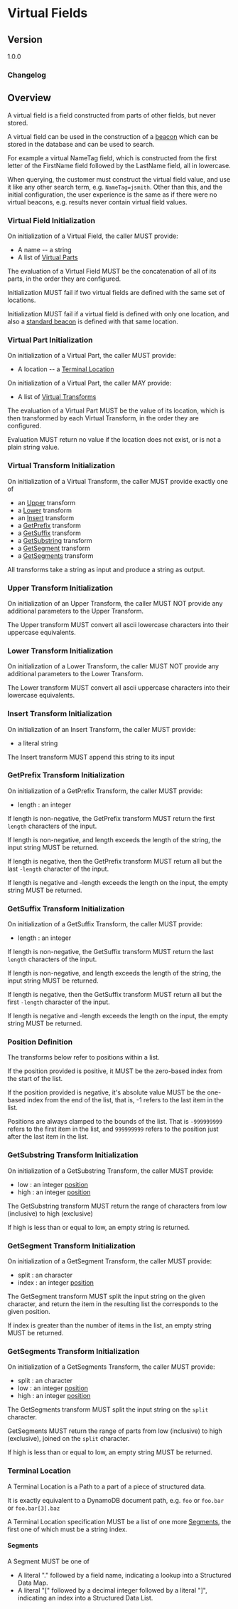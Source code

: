 [//]: # "Copyright Amazon.com Inc. or its affiliates. All Rights Reserved."
[//]: # "SPDX-License-Identifier: CC-BY-SA-4.0"

# Virtual Fields

## Version

1.0.0

### Changelog

## Overview

A virtual field is a field constructed from parts of other fields, but never stored.

A virtual field can be used in the construction of a [beacon](beacons.md)
which can be stored in the database and can be used to search.

For example a virtual NameTag field, which is constructed from the first letter of the FirstName
field followed by the LastName field, all in lowercase.

When querying, the customer must construct the virtual field value, and use it like
any other search term, e.g. `NameTag=jsmith`. Other than this, and the initial configuration,
the user experience is the same as if there were no virtual beacons, e.g. results never
contain virtual field values.

### Virtual Field Initialization

On initialization of a Virtual Field, the caller MUST provide:

 * A name -- a string
 * A list of [Virtual Parts](#virtual-part-initialization)

The evaluation of a Virtual Field MUST be the concatenation of all of its parts,
in the order they are configured.

Initialization MUST fail if two virtual fields are defined with the same set of locations.

Initialization MUST fail if a virtual field is defined with only one location,
and also a [standard beacon](beacons.md#standard-beacon) is defined with that same location.

### Virtual Part Initialization

On initialization of a Virtual Part, the caller MUST provide:

 * A location -- a [Terminal Location](#terminal-location)

 On initialization of a Virtual Part, the caller MAY provide:

 * A list of [Virtual Transforms](#virtual-transform-initialization)

The evaluation of a Virtual Part MUST be the value of its location,
which is then transformed by each Virtual Transform,
in the order they are configured.

Evaluation MUST return no value if the location does not exist,
or is not a plain string value.

 ### Virtual Transform Initialization

On initialization of a Virtual Transform, the caller MUST provide exactly one of

 * an [Upper](#upper-transform-initialization) transform
 * a [Lower](#lower-transform-initialization) transform
 * an [Insert](#insert-transform-initialization) transform
 * a [GetPrefix](#getprefix-transform-initialization) transform
 * a [GetSuffix](#getsuffix-transform-initialization) transform
 * a [GetSubstring](#getsubstring-transform-initialization) transform
 * a [GetSegment](#getsegment-transform-initialization) transform
 * a [GetSegments](#getsegments-transform-initialization) transform

All transforms take a string as input and produce a string as output.

### Upper Transform Initialization

On initialization of an Upper Transform, the caller MUST NOT provide any
additional parameters to the Upper Transform.

The Upper transform MUST convert all ascii lowercase characters into their uppercase equivalents. 

### Lower Transform Initialization

On initialization of a Lower Transform, the caller MUST NOT provide any
additional parameters to the Lower Transform.

The Lower transform MUST convert all ascii uppercase characters into their lowercase equivalents. 

### Insert Transform Initialization

On initialization of an Insert Transform, the caller MUST provide:

* a literal string

The Insert transform MUST append this string to its input

### GetPrefix Transform Initialization

On initialization of a GetPrefix Transform, the caller MUST provide:

 * length : an integer

If length is non-negative, the GetPrefix transform MUST return the first `length` characters of the input.

If length is non-negative, and length exceeds the length of the string, the input string MUST be returned.

If length is negative, then the GetPrefix transform MUST return
all but the last `-length` character of the input.

If length is negative and -length exceeds the length on the input,
the empty string MUST be returned.


### GetSuffix Transform Initialization

On initialization of a GetSuffix Transform, the caller MUST provide:

 * length : an integer

If length is non-negative, the GetSuffix transform MUST return the last `length` characters of the input.

If length is non-negative, and length exceeds the length of the string, the input string MUST be returned.

If length is negative, then the GetSuffix transform MUST return
all but the first `-length` character of the input.

If length is negative and -length exceeds the length on the input,
the empty string MUST be returned.

### Position Definition

The transforms below refer to positions within a list.

If the position provided is positive, it MUST be the zero-based index from the start of the list.

If the position provided is negative, it's absolute value MUST be the
one-based index from the end of the list, that is, -1 refers to the last item in the list.

Positions are always clamped to the bounds of the list. That is `-999999999` refers to the first item in the list, and `999999999` refers to the position just after the last item in the list.

### GetSubstring Transform Initialization

On initialization of a GetSubstring Transform, the caller MUST provide:

 * low : an integer [position](#position-definition)
 * high : an integer [position](#position-definition)

The GetSubstring transform MUST return the range of characters
from low (inclusive) to high (exclusive)

If high is less than or equal to low, an empty string is returned.

### GetSegment Transform Initialization

On initialization of a GetSegment Transform, the caller MUST provide:

 * split : an character
 * index : an integer [position](#position-definition)

The GetSegment transform MUST split the input string on the given character,
and return the item in the resulting list the corresponds to the given position.

If index is greater than the number of items in the list, an empty string MUST be returned.

### GetSegments Transform Initialization

On initialization of a GetSegments Transform, the caller MUST provide:

 * split : an character
 * low : an integer [position](#position-definition)
 * high : an integer [position](#position-definition)

The GetSegments transform MUST split the input string on the `split` character.

GetSegments MUST return the range of parts from low (inclusive) to high (exclusive),
joined on the `split` character.

If high is less than or equal to low, an empty string MUST be returned.

### Terminal Location

A Terminal Location is a Path to a part of a piece of structured data.

It is exactly equivalent to a DynamoDB document path, e.g. `foo` or `foo.bar` or `foo.bar[3].baz`

A Terminal Location specification MUST be a list of one more [Segments](#segments),
the first one of which must be a string index.

#### Segments

A Segment MUST be one of

 - A literal "." followed by a field name, indicating a lookup into a Structured Data Map.
 - A literal "[" followed by a decimal integer followed by a literal "]",
indicating an index into a  Structured Data List.
